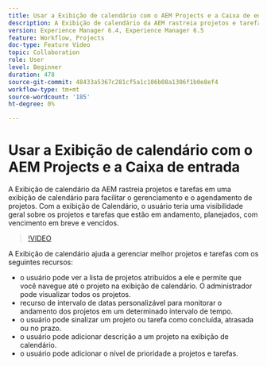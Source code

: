 ```yaml
---
title: Usar a Exibição de calendário com o AEM Projects e a Caixa de entrada
description: A Exibição de calendário da AEM rastreia projetos e tarefas em uma exibição de calendário para facilitar o gerenciamento e o agendamento de projetos. Com a exibição de Calendário, o usuário teria uma visibilidade geral sobre os projetos e tarefas que estão em andamento, planejados, com vencimento em breve e vencidos.
version: Experience Manager 6.4, Experience Manager 6.5
feature: Workflow, Projects
doc-type: Feature Video
topic: Collaboration
role: User
level: Beginner
duration: 478
source-git-commit: 48433a5367c281cf5a1c106b08a1306f1b0e8ef4
workflow-type: tm+mt
source-wordcount: '185'
ht-degree: 0%

---
```



# Usar a Exibição de calendário com o AEM Projects e a Caixa de entrada

A Exibição de calendário da AEM rastreia projetos e tarefas em uma exibição de calendário para facilitar o gerenciamento e o agendamento de projetos. Com a exibição de Calendário, o usuário teria uma visibilidade geral sobre os projetos e tarefas que estão em andamento, planejados, com vencimento em breve e vencidos.

>[!VIDEO](https://video.tv.adobe.com/v/16804?quality=12&learn=on)

A Exibição de calendário ajuda a gerenciar melhor projetos e tarefas com os seguintes recursos:

* o usuário pode ver a lista de projetos atribuídos a ele e permite que você navegue até o projeto na exibição de calendário. O administrador pode visualizar todos os projetos.
* recurso de intervalo de datas personalizável para monitorar o andamento dos projetos em um determinado intervalo de tempo.
* o usuário pode sinalizar um projeto ou tarefa como concluída, atrasada ou no prazo.
* o usuário pode adicionar descrição a um projeto na exibição de calendário.
* o usuário pode adicionar o nível de prioridade a projetos e tarefas.
